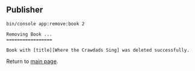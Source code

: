 Publisher
---------

```
bin/console app:remove:book 2   

Removing Book ...
=================

Book with [title][Where the Crawdads Sing] was deleted successfully.
```

Return to [main page](../../../README.md).
